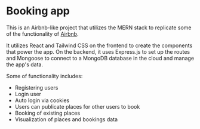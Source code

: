 # Booking app

This is an Airbnb-like project that utilizes the MERN stack to replicate some of the functionality of [Airbnb](https://www.airbnb.com).

It utilizes React and Tailwind CSS on the frontend to create the components that power the app. On the backend, it uses Express.js to set up the routes and Mongoose to connect to a MongoDB database in the cloud and manage the app's data.

Some of functionality includes:
- Registering users
- Login user
- Auto login via cookies
- Users can publicate places for other users to book
- Booking of existing places
- Visualization of places and bookings data
